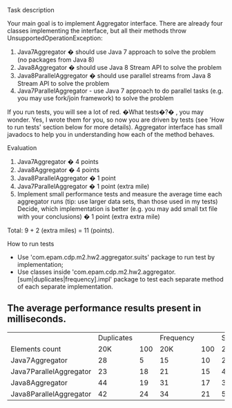 Task description

Your main goal is to implement Aggregator interface. There are already four classes implementing the interface, but all their methods throw UnsupportedOperationException:

1.	Java7Aggregator � should use Java 7 approach to solve the problem (no packages from Java 8)
2.	Java8Aggregator � should use Java 8 Stream API to solve the problem
3.	Java8ParallelAggregator � should use parallel streams from Java 8 Stream API to solve the problem
4.	Java7ParallelAggregator -  use Java 7 approach to do parallel tasks (e.g. you may use fork/join framework) to solve the problem

If you run tests, you will see a lot of red. �What tests�?� , you may wonder. 
Yes, I wrote them for you, so now you are driven by tests (see 'How to run tests' section below for more details).
Aggregator interface has small javadocs to help you in understanding how each of the method behaves.

Evaluation
1.	Java7Aggregator � 4 points
2.	Java8Aggregator � 4 points
3.	Java8ParallelAggregator � 1 point
4.	Java7ParallelAggregator � 1 point (extra mile)
5.	Implement small performance tests and measure the average time each aggregator runs (tip: use larger data sets, than those used in my tests) 
Decide, which implementation is better (e.g. you may add small txt file with your conclusions) � 1 point (extra extra mile)

Total: 9 + 2 (extra miles) = 11 (points).


How to run tests

- Use 'com.epam.cdp.m2.hw2.aggregator.suits' package to run test by implementation;
- Use classes inside 'com.epam.cdp.m2.hw2.aggregator.[sum|duplicates|frequency].impl' package to test each separate method of each separate implementation.

The average performance results present in milliseconds.
--------------------------------------------------------------------------------------------------------

|                        |           |        |          |          |           |        |        |        |
|------------------------|-----------|--------|----------|----------|-----------|--------|--------|--------|
|                        | Duplicates|        |Frequency |          | Sum       |        | Overall|
|Elements count          |  20K      |   100  |  20K     |   100    |    20K    |   100  | 20K    |   100      
|Java7Aggregator         |  28       |   5    |  15      |   10     |    29     |    1   | 72     |   16
|Java7ParallelAggregator |  23       |   18   |  21      |   15     |    47     |    5   | 91     |   38
|Java8Aggregator         |  44       |   19   |  31      |   17     |    37     |    7   | 102    |   43
|Java8ParallelAggregator |  42       |   24   |  34      |   21     |    59     |    13  | 135    |   58